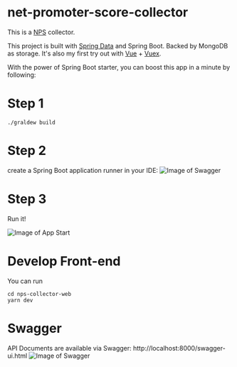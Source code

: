 # net-promoter-score-collector

This is a [NPS](https://www.medallia.com/net-promoter-score/) collector.

This project is built with [Spring Data](https://spring.io/guides/gs/accessing-data-mongodb/) and Spring Boot. Backed by MongoDB as storage. It's also my first try out with [Vue](https://vuejs.org/) + [Vuex](https://vuex.vuejs.org/en/intro.html).

With the power of Spring Boot starter, you can boost this app in a minute by following:

# Step 1
```
./graldew build
```

# Step 2
create a Spring Boot application runner in your IDE:
![Image of Swagger](http://www.zhuoran.li/assets/img/static/readme/nps-app-setup.png)


# Step 3
Run it!

![Image of App Start](http://www.zhuoran.li/assets/img/static/readme/nps-app-start.png)

# Develop Front-end
You can run 
```
cd nps-collector-web
yarn dev
```

# Swagger
API Documents are available via Swagger: http://localhost:8000/swagger-ui.html
![Image of Swagger](http://www.zhuoran.li/assets/img/static/readme/nps-swagger.png)
